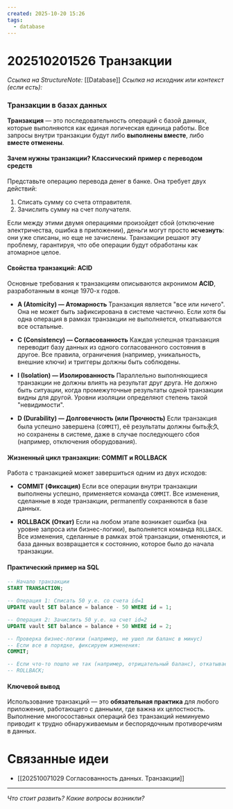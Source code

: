 ```yaml
---
created: 2025-10-20 15:26
tags:
  - database
---
```

# 202510201526 Транзакции

*Ссылка на StructureNote:* [[Database]]
*Ссылка на исходник или контекст (если есть):* 

### **Транзакции в базах данных**

**Транзакция** — это последовательность операций с базой данных, которые выполняются как единая логическая единица работы. Все запросы внутри транзакции будут либо **выполнены вместе**, либо **вместе отменены**.

#### **Зачем нужны транзакции? Классический пример с переводом средств**

Представьте операцию перевода денег в банке. Она требует двух действий:

1.  Списать сумму со счета отправителя.
2.  Зачислить сумму на счет получателя.

Если между этими двумя операциями произойдет сбой (отключение электричества, ошибка в приложении), деньги могут просто **исчезнуть**: они уже списаны, но еще не зачислены. Транзакции решают эту проблему, гарантируя, что обе операции будут обработаны как атомарное целое.

#### **Свойства транзакций: ACID**

Основные требования к транзакциям описываются акронимом **ACID**, разработанным в конце 1970-х годов.

*   **A (Atomicity) — Атомарность**
    Транзакция является "все или ничего". Она не может быть зафиксирована в системе частично. Если хотя бы одна операция в рамках транзакции не выполняется, откатываются все остальные.

*   **C (Consistency) — Согласованность**
    Каждая успешная транзакция переводит базу данных из одного согласованного состояния в другое. Все правила, ограничения (например, уникальность, внешние ключи) и триггеры должны быть соблюдены.

*   **I (Isolation) — Изолированность**
    Параллельно выполняющиеся транзакции не должны влиять на результат друг друга. Не должно быть ситуации, когда промежуточные результаты одной транзакции видны для другой. Уровни изоляции определяют степень такой "невидимости".

*   **D (Durability) — Долговечность (или Прочность)**
    Если транзакция была успешно завершена (`COMMIT`), её результаты должны быть永久но сохранены в системе, даже в случае последующего сбоя (например, отключения оборудования).

#### **Жизненный цикл транзакции: COMMIT и ROLLBACK**

Работа с транзакцией может завершиться одним из двух исходов:

*   **COMMIT (Фиксация)**
    Если все операции внутри транзакции выполнены успешно, применяется команда `COMMIT`. Все изменения, сделанные в ходе транзакции, permanently сохраняются в базе данных.

*   **ROLLBACK (Откат)**
    Если на любом этапе возникает ошибка (на уровне запроса или бизнес-логики), выполняется команда `ROLLBACK`. Все изменения, сделанные в рамках этой транзакции, отменяются, и база данных возвращается к состоянию, которое было до начала транзакции.

#### **Практический пример на SQL**

```sql
-- Начало транзакции
START TRANSACTION;

-- Операция 1: Списать 50 у.е. со счета id=1
UPDATE vault SET balance = balance - 50 WHERE id = 1;

-- Операция 2: Зачислить 50 у.е. на счет id=2
UPDATE vault SET balance = balance + 50 WHERE id = 2;

-- Проверка бизнес-логики (например, не ушел ли баланс в минус)
-- Если все в порядке, фиксируем изменения:
COMMIT;

-- Если что-то пошло не так (например, отрицательный баланс), откатываем:
-- ROLLBACK;
```

#### **Ключевой вывод**

Использование транзакций — это **обязательная практика** для любого приложения, работающего с данными, где важна их целостность. Выполнение многосоставных операций без транзакций неминуемо приводит к трудно обнаруживаемым и беспорядочным противоречиям в данных.

# Связанные идеи

- [[202510071029 Согласованность данных. Транзакции]]
---

*Что стоит развить? Какие вопросы возникли?*
